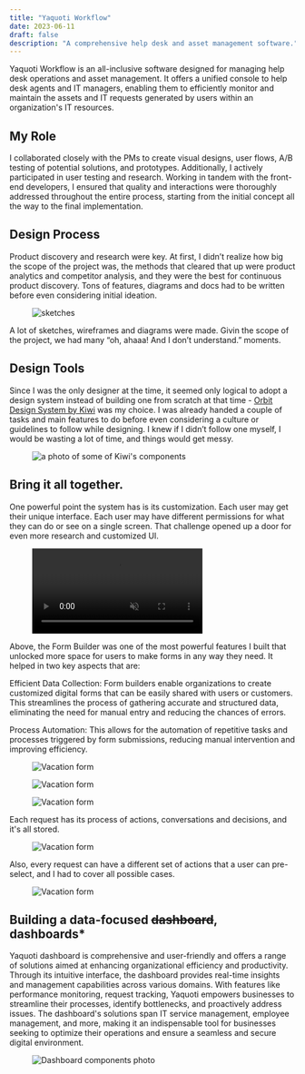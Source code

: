 ```yaml
---
title: "Yaquoti Workflow"
date: 2023-06-11
draft: false
description: "A comprehensive help desk and asset management software."
---
```


Yaquoti Workflow is an all-inclusive software designed for managing help desk operations and asset management. It offers a unified console to help desk agents and IT managers, enabling them to efficiently monitor and maintain the assets and IT requests generated by users within an organization's IT resources.

## My Role 
I collaborated closely with the PMs to create visual designs, user flows, A/B testing of potential solutions, and prototypes. Additionally, I actively participated in user testing and research. Working in tandem with the front-end developers, I ensured that quality and interactions were thoroughly addressed throughout the entire process, starting from the initial concept all the way to the final implementation.

## Design Process
Product discovery and research were key. At first, I didn’t realize how big the scope of the project was, the methods that cleared that up were product analytics and competitor analysis, and they were the best for continuous product discovery. Tons of features, diagrams and docs had to be written before even considering initial ideation. 

<figure class="img-wrapper">
    <img src="sketches.png" alt="sketches" class="max-w-[1300px] w-[90vw]"/>
</figure>

A lot of sketches, wireframes and diagrams were made. Givin the scope of the project, we had many “oh, ahaaa! And I don’t understand.” moments.

## Design Tools
Since I was the only designer at the time, it seemed only logical to adopt a design system instead of building one from scratch at that time - [Orbit Design System by Kiwi](https://www.figma.com/community/file/832549862383280158/%5BOrbit-Design-System%5D-Desktop-Web-Components) was my choice. I was already handed a couple of tasks and main features to do before even considering a culture or guidelines to follow while designing. I knew if I didn’t follow one myself, I would be wasting a lot of time, and things would get messy. 

<figure class="img-wrapper">
    <img src="kiwi_design_system.png" alt="a photo of some of Kiwi's components" class="max-w-[1300px] w-[90vw]"/>
</figure>

## Bring it all together.

One powerful point the system has is its customization. Each user may get their unique interface. Each user may have different permissions for what they can do or see on a single screen. That challenge opened up a door for even more research and customized UI. 

<figure class="img-wrapper">
    <video playsinline="" autobuffer="" autoplay="" muted="" loop="" poster="">
    <source src="Form_builder.mp4" type="video/mp4">
    </video>
</figure>
Above, the Form Builder was one of the most powerful features I built that unlocked more space for users to make forms in any way they need. It helped in two key aspects that are:

Efficient Data Collection: Form builders enable organizations to create customized digital forms that can be easily shared with users or customers. This streamlines the process of gathering accurate and structured data, eliminating the need for manual entry and reducing the chances of errors.

Process Automation: This allows for the automation of repetitive tasks and processes triggered by form submissions, reducing manual intervention and improving efficiency.

<figure class="img-wrapper">
    <img src="Vacation_form.png" alt="Vacation form" class="max-w-[1300px] w-[90vw]"/>
</figure>

<figure class="img-wrapper">
    <img src="Conversation.png" alt="Vacation form" class="max-w-[900px] w-[90vw]"/>
</figure>

<figure class="img-wrapper">
    <img src="Attachments.png" alt="Vacation form" class="max-w-[900px] w-[90vw]"/>
</figure>

Each request has its process of actions, conversations and decisions, and it's all stored.

<figure class="img-wrapper">
    <img src="History.png" alt="Vacation form" class="max-w-[900px] w-[90vw]"/>
</figure>

Also, every request can have a different set of actions that a user can pre-select, and I had to cover all possible cases. 

<figure class="img-wrapper">
    <img src="Actions.png" alt="Vacation form" class="max-w-[1100px] w-[90vw]"/>
</figure>

## Building a data-focused ~~dashboard~~, dashboards*

Yaquoti dashboard is comprehensive and user-friendly and offers a range of solutions aimed at enhancing organizational efficiency and productivity. Through its intuitive interface, the dashboard provides real-time insights and management capabilities across various domains. With features like performance monitoring, request tracking, Yaquoti empowers businesses to streamline their processes, identify bottlenecks, and proactively address issues. The dashboard's solutions span IT service management, employee management, and more, making it an indispensable tool for businesses seeking to optimize their operations and ensure a seamless and secure digital environment.

<figure class="img-wrapper">
    <img src="Dashboard.png" alt="Dashboard components photo" class="max-w-[1300px] w-[90vw]"/>
</figure>
